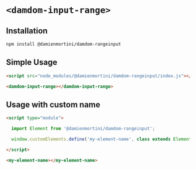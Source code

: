 # `<damdom-input-range>`

## Installation

```sh
npm install @damienmortini/damdom-rangeinput
```

## Simple Usage
```html
<script src="node_modules/@damienmortini/damdom-rangeinput/index.js"></script>

<damdom-input-range></damdom-input-range>
```

## Usage with custom name
```html
<script type="module">

  import Element from '@damienmortini/damdom-rangeinput';

  window.customElements.define('my-element-name', class extends Element { });

</script>

<my-element-name></my-element-name>
```